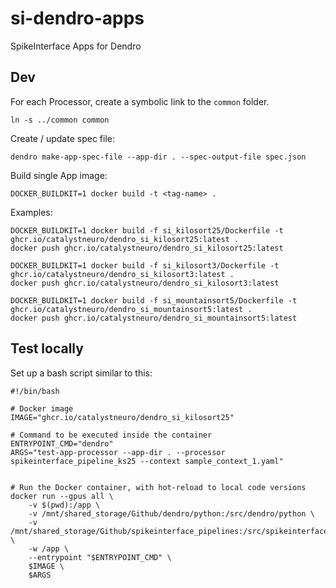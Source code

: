 # si-dendro-apps
SpikeInterface Apps for Dendro


## Dev

For each Processor, create a symbolic link to the `common` folder.

```shell
ln -s ../common common
```

Create / update spec file:
```shell
dendro make-app-spec-file --app-dir . --spec-output-file spec.json
```

Build single App image:
```shell
DOCKER_BUILDKIT=1 docker build -t <tag-name> .
```

Examples:
```shell
DOCKER_BUILDKIT=1 docker build -f si_kilosort25/Dockerfile -t ghcr.io/catalystneuro/dendro_si_kilosort25:latest .
docker push ghcr.io/catalystneuro/dendro_si_kilosort25:latest

DOCKER_BUILDKIT=1 docker build -f si_kilosort3/Dockerfile -t ghcr.io/catalystneuro/dendro_si_kilosort3:latest .
docker push ghcr.io/catalystneuro/dendro_si_kilosort3:latest

DOCKER_BUILDKIT=1 docker build -f si_mountainsort5/Dockerfile -t ghcr.io/catalystneuro/dendro_si_mountainsort5:latest .
docker push ghcr.io/catalystneuro/dendro_si_mountainsort5:latest
```

## Test locally

Set up a bash script similar to this:
```shell
#!/bin/bash

# Docker image
IMAGE="ghcr.io/catalystneuro/dendro_si_kilosort25"

# Command to be executed inside the container
ENTRYPOINT_CMD="dendro"
ARGS="test-app-processor --app-dir . --processor spikeinterface_pipeline_ks25 --context sample_context_1.yaml"


# Run the Docker container, with hot-reload to local code versions
docker run --gpus all \
    -v $(pwd):/app \
    -v /mnt/shared_storage/Github/dendro/python:/src/dendro/python \
    -v /mnt/shared_storage/Github/spikeinterface_pipelines:/src/spikeinterface_pipelines \
    -w /app \
    --entrypoint "$ENTRYPOINT_CMD" \
    $IMAGE \
    $ARGS
```